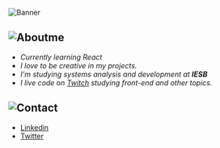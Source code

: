 ![Banner](https://i.imgur.com/57LbnYe.png)

## ![Aboutme](https://i.imgur.com/m15HBrw.gif)

- *Currently learning React*
- *I love to be creative in my projects.*
- *I'm studying systems analysis and development at **IESB***
- *I live code on [Twitch](https://www.twitch.tv/moov_) studying front-end and other topics.*

## ![Contact](https://i.imgur.com/ocBh28K.gif)
- [Linkedin](https://www.linkedin.com/in/mateusmoov/)
- [Twitter](https://twitter.com/mateusmoov)
